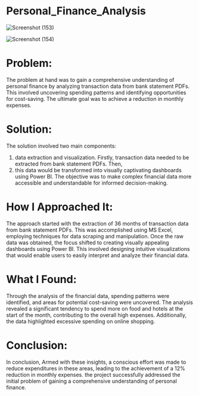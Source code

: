 # Personal_Finance_Analysis

![Screenshot (153)](https://github.com/ipratik35/Personal_Finance_Analysis/assets/125380171/759d6ec0-b0e0-4f63-a06e-6f97d803bb82)

![Screenshot (154)](https://github.com/ipratik35/Personal_Finance_Analysis/assets/125380171/e82597c6-c25a-40ed-b7b8-61d66e848db7)

# Problem:
The problem at hand was to gain a comprehensive understanding of personal finance by analyzing transaction data from bank statement PDFs. This involved uncovering spending patterns and identifying opportunities for cost-saving. The ultimate goal was to achieve a reduction in monthly expenses.

# Solution:
The solution involved two main components: 
1. data extraction and visualization. Firstly, transaction data needed to be extracted from bank statement PDFs. Then, 
2. this data would be transformed into visually captivating dashboards using Power BI. 
The objective was to make complex financial data more accessible and understandable for informed decision-making.

# How I Approached It:
The approach started with the extraction of 36 months of transaction data from bank statement PDFs. This was accomplished using MS Excel, employing techniques for data scraping and manipulation. Once the raw data was obtained, the focus shifted to creating visually appealing dashboards using Power BI. This involved designing intuitive visualizations that would enable users to easily interpret and analyze their financial data.

# What I Found:
Through the analysis of the financial data, spending patterns were identified, and areas for potential cost-saving were uncovered. 
The analysis revealed a significant tendency to spend more on food and hotels at the start of the month, contributing to the overall high expenses. 
Additionally, the data highlighted excessive spending on online shopping. 

# Conclusion:
In conclusion, Armed with these insights, a conscious effort was made to reduce expenditures in these areas, leading to the achievement of a 12% reduction in monthly expenses.
the project successfully addressed the initial problem of gaining a comprehensive understanding of personal finance.
